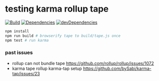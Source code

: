 # testing karma rollup tape

[![Build](https://img.shields.io/circleci/project/github/thisconnect/test-karma-rollup-tape.svg?style=flat-square&maxAge=1800)](https://circleci.com/gh/thisconnect/test-karma-rollup-tape)
[![Dependencies](https://img.shields.io/librariesio/github/thisconnect/test-karma-rollup-tape.svg?style=flat-square&maxAge=1800)](https://libraries.io/github/thisconnect/test-karma-rollup-tape)
[![devDependencies](https://img.shields.io/david/dev/thisconnect/test-karma-rollup-tape.svg?style=flat-square&maxAge=1800)](https://david-dm.org/thisconnect/test-karma-rollup-tape?type=dev)


```bash
npm install
npm run build # browserify tape to build/tape.js once
npm test # run karma
```

### past issues
- rollup can not bundle tape https://github.com/rollup/rollup/issues/1072
- karma tape rollup karma-tap setup https://github.com/bySabi/karma-tap/issues/23
